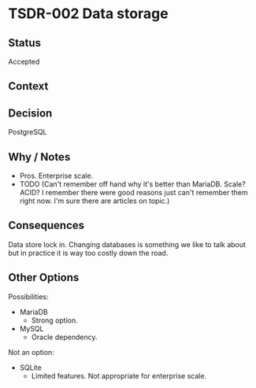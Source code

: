 # TSDR-002 Data storage  

## Status

Accepted

## Context



## Decision

PostgreSQL

## Why / Notes

  - Pros. Enterprise scale.
  - TODO (Can't remember off hand why it's better than MariaDB. Scale? ACID? I remember there were good reasons just can't remember them right now. I'm sure there are articles on topic.)

## Consequences

Data store lock in. Changing databases is something we like to talk about but in practice it is way too costly down the road.

## Other Options

Possibilities:
- MariaDB
  - Strong option.
- MySQL
  - Oracle dependency.

Not an option:
- SQLite
  - Limited features. Not appropriate for enterprise scale.